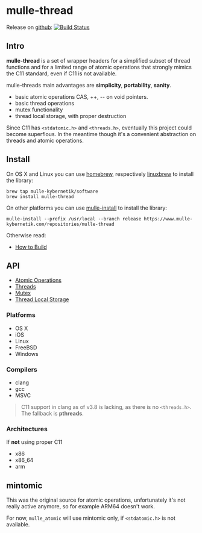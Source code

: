 # mulle-thread

Release on [github](//github.com/mulle-nat/mulle-thread): [![Build Status](https://travis-ci.org/mulle-nat/mulle-thread.svg?branch=release)](https://travis-ci.org/mulle-nat/mulle-thread)


## Intro

**mulle-thread** is a set of wrapper headers for a simplified subset
of thread functions and for a limited range of atomic operations that strongly
mimics the C11 standard, even if C11 is not available.

mulle-threads main advantages are **simplicity**, **portability**, **sanity**.

* basic atomic operations CAS, ++, -- on void pointers.
* basic thread operations
* mutex functionality
* thread local storage, with proper destruction

Since C11 has `<stdatomic.h>` and `<threads.h>`, eventually this project could
become superflous. In the meantime though it's a convenient abstraction on
threads and atomic operations.


## Install

On OS X and Linux you can use [homebrew](//brew.sh), respectively [linuxbrew](//linuxbrew.sh) to install the library:

```
brew tap mulle-kybernetik/software
brew install mulle-thread
```

On other platforms you can use [mulle-install](//www.mulle-kybernetik.com/software/git/mulle-install) to install the library:

```
mulle-install --prefix /usr/local --branch release https://www.mulle-kybernetik.com/repositories/mulle-thread
```


Otherwise read:

* [How to Build](dox/BUILD.md)


## API

* [Atomic Operations](dox/API_ATOMIC.md)
* [Threads](dox/API_THREAD.md)
* [Mutex](dox/API_MUTEX.md)
* [Thread Local Storage](dox/API_TSS.md)


### Platforms

* OS X
* iOS
* Linux
* FreeBSD
* Windows

### Compilers

* clang
* gcc
* MSVC

> C11 support in clang as of v3.8 is lacking, as there is no `<threads.h>`.
> The fallback is **pthreads**.


### Architectures

If **not** using proper C11

* x86
* x86_64
* arm


## mintomic

This was the original source for atomic operations, unfortunately it's not
really active anymore, so for example ARM64 doesn't work.

For now, `mulle_atomic` will use mintomic only, if `<stdatomic.h>` is not
available.
